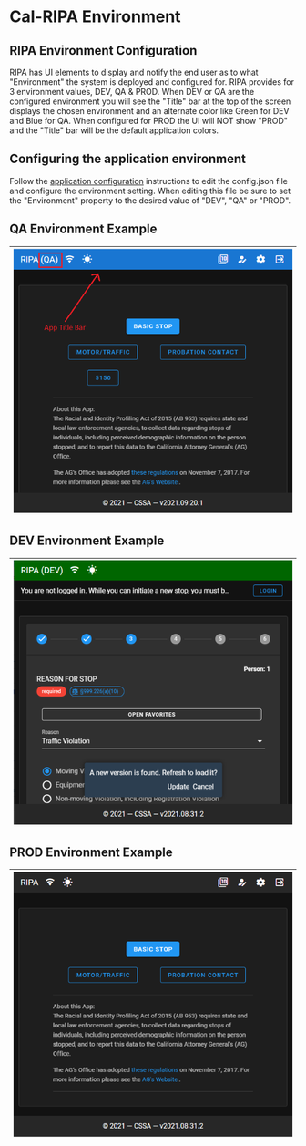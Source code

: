 # Cal-RIPA Environment

## RIPA Environment Configuration

RIPA has UI elements to display and notify the end user as to what "Environment" the system is deployed and configured for. RIPA provides for 3 environment values, DEV, QA & PROD. When DEV or QA are the configured environment you will see the "Title" bar at the top of the screen displays the chosen environment and an alternate color like Green for DEV and Blue for QA. When configured for PROD the UI will NOT show "PROD" and the "Title" bar will be the default application colors.

## Configuring the application environment

Follow the [application configuration](./APP-CONFIG.md) instructions to edit the config.json file and configure the environment setting. When editing this file be sure to set the "Environment" property to the desired value of "DEV", "QA" or "PROD".

## QA Environment Example

| ![QA Environment Example](./assets/RIPA-App-Environment-01.png) |
|-

## DEV Environment Example

| ![DEV Environment Example](./assets/RIPA-App-Environment-02.png) |
|-

## PROD Environment Example

| ![PROD Environment Example](./assets/RIPA-App-Environment-03.png) |
|-
